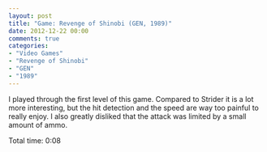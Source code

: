 ```yaml
---
layout: post
title: "Game: Revenge of Shinobi (GEN, 1989)"
date: 2012-12-22 00:00
comments: true
categories:
- "Video Games"
- "Revenge of Shinobi"
- "GEN"
- "1989"
---
```


I played through the first level of this game. Compared to Strider
it is a lot more interesting, but the hit detection and the speed
are way too painful to really enjoy. I also greatly disliked that
the attack was limited by a small amount of ammo.

Total time: 0:08
